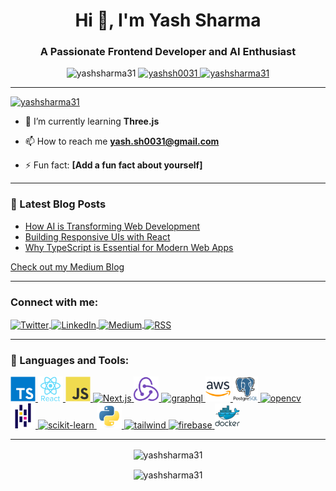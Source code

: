 <h1 align="center">Hi 👋, I'm Yash Sharma</h1>
<h3 align="center">A Passionate Frontend Developer and AI Enthusiast</h3>

<p align="center">
    <img src="https://komarev.com/ghpvc/?username=yashsharma31&label=Profile%20views&color=0e75b6&style=flat" alt="yashsharma31" />
    <a href="https://twitter.com/yashsh0031" target="blank">
        <img src="https://img.shields.io/twitter/follow/yashsh0031?logo=twitter&style=for-the-badge" alt="yashsh0031" />
    </a>
    <a href="https://github.com/yashsharma31" target="_blank">
        <img src="https://img.shields.io/github/followers/yashsharma31?logo=github&style=for-the-badge" alt="yashsharma31" />
    </a>
</p>

---
<a href="https://github.com/ryo-ma/github-profile-trophy">
  <img src="https://github-profile-trophy.vercel.app/?username=yashsharma31&theme=flat&no-frame=true&margin-w=15" alt="yashsharma31" />
</a>

- 🌱 I’m currently learning **Three.js**

- 📫 How to reach me **yash.sh0031@gmail.com**

- ⚡ Fun fact: **[Add a fun fact about yourself]**

---

### 📝 Latest Blog Posts

<!-- BLOG-POST-LIST:START -->
- [How AI is Transforming Web Development](#)
- [Building Responsive UIs with React](#)
- [Why TypeScript is Essential for Modern Web Apps](#)
<!-- BLOG-POST-LIST:END -->

[Check out my Medium Blog](https://medium.com/@yash.sh0031)

---

<h3 align="left">Connect with me:</h3>
<p align="left">
    <a href="https://twitter.com/yashsh0031" target="blank">
        <img align="center" src="https://raw.githubusercontent.com/rahuldkjain/github-profile-readme-generator/master/src/images/icons/Social/twitter.svg" alt="Twitter" height="30" width="40" />
    </a>
    <a href="https://linkedin.com/in/yashsharma31" target="blank">
        <img align="center" src="https://raw.githubusercontent.com/rahuldkjain/github-profile-readme-generator/master/src/images/icons/Social/linked-in-alt.svg" alt="LinkedIn" height="30" width="40" />
    </a>
    <a href="https://medium.com/@yash.sh0031" target="blank">
        <img align="center" src="https://raw.githubusercontent.com/rahuldkjain/github-profile-readme-generator/master/src/images/icons/Social/medium.svg" alt="Medium" height="30" width="40" />
    </a>
    <a href="/medium.com/feed/@yash.sh0031" target="blank">
        <img align="center" src="https://raw.githubusercontent.com/rahuldkjain/github-profile-readme-generator/master/src/images/icons/Social/rss.svg" alt="RSS" height="30" width="40" />
    </a>
</p>

---

<h3 align="left">🚀 Languages and Tools:</h3>
<p align="left">
    <a href="https://www.typescriptlang.org/" target="_blank" rel="noreferrer">
        <img src="https://raw.githubusercontent.com/devicons/devicon/master/icons/typescript/typescript-original.svg" alt="typescript" width="40" height="40"/>
    </a>
    <a href="https://reactjs.org/" target="_blank" rel="noreferrer">
        <img src="https://raw.githubusercontent.com/devicons/devicon/master/icons/react/react-original-wordmark.svg" alt="react" width="40" height="40"/>
    </a>
    <a href="https://developer.mozilla.org/en-US/docs/Web/JavaScript" target="_blank" rel="noreferrer">
        <img src="https://raw.githubusercontent.com/devicons/devicon/master/icons/javascript/javascript-original.svg" alt="javascript" width="40" height="40"/>
    </a>
    <a href="https://nextjs.org/" target="_blank" rel="noreferrer">
        <img src="https://cdn.worldvectorlogo.com/logos/nextjs-2.svg" alt="Next.js" width="40" height="40"/>
    </a>
    <a href="https://redux.js.org" target="_blank" rel="noreferrer">
        <img src="https://raw.githubusercontent.com/devicons/devicon/master/icons/redux/redux-original.svg" alt="redux" width="40" height="40"/>
    </a>
    <a href="https://graphql.org" target="_blank" rel="noreferrer">
        <img src="https://www.vectorlogo.zone/logos/graphql/graphql-icon.svg" alt="graphql" width="40" height="40"/>
    </a>
    <a href="https://aws.amazon.com" target="_blank" rel="noreferrer">
        <img src="https://raw.githubusercontent.com/devicons/devicon/master/icons/amazonwebservices/amazonwebservices-original-wordmark.svg" alt="aws" width="40" height="40"/>
    </a>
    <a href="https://www.postgresql.org" target="_blank" rel="noreferrer">
        <img src="https://raw.githubusercontent.com/devicons/devicon/master/icons/postgresql/postgresql-original-wordmark.svg" alt="postgresql" width="40" height="40"/>
    </a>
    <a href="https://opencv.org/" target="_blank" rel="noreferrer">
        <img src="https://www.vectorlogo.zone/logos/opencv/opencv-icon.svg" alt="opencv" width="40" height="40"/>
    </a>
    <a href="https://pandas.pydata.org/" target="_blank" rel="noreferrer">
        <img src="https://raw.githubusercontent.com/devicons/devicon/2ae2a900d2f041da66e950e4d48052658d850630/icons/pandas/pandas-original.svg" alt="pandas" width="40" height="40"/>
    </a>
    <a href="https://scikit-learn.org/" target="_blank" rel="noreferrer">
        <img src="https://upload.wikimedia.org/wikipedia/commons/0/05/Scikit_learn_logo_small.svg" alt="scikit-learn" width="40" height="40"/>
    </a>
    <a href="https://www.python.org" target="_blank" rel="noreferrer">
        <img src="https://raw.githubusercontent.com/devicons/devicon/master/icons/python/python-original.svg" alt="python" width="40" height="40"/>
    </a>
    <a href="https://tailwindcss.com/" target="_blank" rel="noreferrer">
        <img src="https://www.vectorlogo.zone/logos/tailwindcss/tailwindcss-icon.svg" alt="tailwind" width="40" height="40"/>
    </a>
    <a href="https://firebase.google.com/" target="_blank" rel="noreferrer">
        <img src="https://www.vectorlogo.zone/logos/firebase/firebase-icon.svg" alt="firebase" width="40" height="40"/>
    </a>
    <a href="https://www.docker.com/" target="_blank" rel="noreferrer">
        <img src="https://raw.githubusercontent.com/devicons/devicon/master/icons/docker/docker-original-wordmark.svg" alt="docker" width="40" height="40"/>
    </a>
    <!-- Add more icons as needed -->
</p>

---

<p align="center">
    <img align="center" src="https://github-readme-stats.vercel.app/api?username=yashsharma31&show_icons=true&locale=en" alt="yashsharma31" />
</p>

<p align="center">
    <img align="center" src="https://github-readme-streak-stats.herokuapp.com/?user=yashsharma31&" alt="yashsharma31" />
</p>
